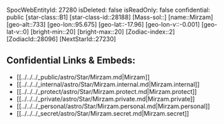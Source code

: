 ﻿---
location: [-17.96,95.675,733]
type: Station
tags:
- astro/Star

---
SpocWebEntityId: 27280
isDeleted: false
isReadOnly: false
confidential: public
[star-class::B1]
[star-class-id::28188]
[Mass-sol::]
[name::Mirzam]
[geo-alt::733]
[geo-lon::95.675]
[geo-lat::-17.96]
[geo-lon-v::-0.001]
[geo-lat-v::0]
[bright-min::20]
[bright-max::20]
[Zodiac-index::2]
[ZodiacId::28096]
[NextStarId::27230]



## Confidential Links & Embeds: 
- [[../../../_public/astro/Star/Mirzam.md|Mirzam]] 
- [[../../../_internal/astro/Star/Mirzam.internal.md|Mirzam.internal]] 
- [[../../../_protect/astro/Star/Mirzam.protect.md|Mirzam.protect]] 
- [[../../../_private/astro/Star/Mirzam.private.md|Mirzam.private]] 
- [[../../../_personal/astro/Star/Mirzam.personal.md|Mirzam.personal]] 
- [[../../../_secret/astro/Star/Mirzam.secret.md|Mirzam.secret]] 
